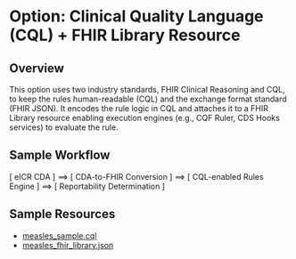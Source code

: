 # Option: Clinical Quality Language (CQL) + FHIR Library Resource
## Overview
This option uses two industry standards, FHIR Clinical Reasoning and CQL, to keep the rules human-readable (CQL) and the exchange format standard (FHIR JSON). It encodes the rule logic in CQL and attaches it to a FHIR Library resource enabling execution engines (e.g., CQF Ruler, CDS Hooks services) to evaluate the rule.

## Sample Workflow

\[ eICR CDA \] ==> \[ CDA-to-FHIR Conversion \] ==> \[ CQL-enabled Rules Engine \] ==> \[ Reportability Determination \]

## Sample Resources
- [measles_sample.cql](https://github.com/mshgithub/reportable_condition_rules/blob/main/cql_fhir_library/measles_sample.cql)
- [measles_fhir_library.json](https://github.com/mshgithub/reportable_condition_rules/blob/main/cql_fhir_library/measles_fhir_library.json)
